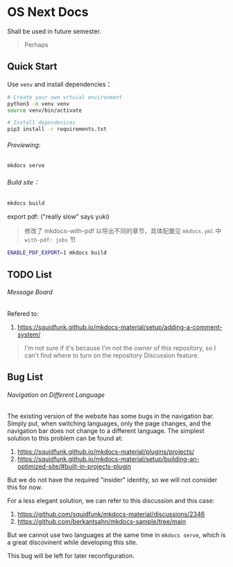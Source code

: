 # OS Next Docs

Shall be used in future semester.

> Perhaps

## Quick Start

Use `venv` and install dependencies：

```bash
# Create your own vrtuial environment
python3 -m venv venv
source venv/bin/activate

# Install dependenices
pip3 install -r requirements.txt
```

###### Previewing:

```bash
mkdocs serve
```

###### Build site：

```bash
mkdocs build
```

export pdf: ("really slow" says yuki)

> 修改了 mkdocs-with-pdf 以导出不同的章节，具体配置见 `mkdocs.yml` 中 `with-pdf: jobs` 节
```bash
ENABLE_PDF_EXPORT=1 mkdocs build
```

## TODO List

###### Message Board

Refered to:
1. https://squidfunk.github.io/mkdocs-material/setup/adding-a-comment-system/
> I'm not sure if it's because I'm not the owner of this repository, so I can't find where to turn on the repository Discussion feature.

## Bug List

###### Navigation on Different Language

The existing version of the website has some bugs in the navigation bar. Simply put, when switching languages, only the page changes, and the navigation bar does not change to a different language.
The simplest solution to this problem can be found at:
1. https://squidfunk.github.io/mkdocs-material/plugins/projects/ 
2. https://squidfunk.github.io/mkdocs-material/setup/building-an-optimized-site/#built-in-projects-plugin

But we do not have the required "insider" identity, so we will not consider this for now.

For a less elegant solution, we can refer to this discussion and this case:
1. https://github.com/squidfunk/mkdocs-material/discussions/2346
2. https://github.com/berkantsahn/mkdocs-sample/tree/main

But we cannot use two languages ​​at the same time in `mkdocs serve`, which is a great discovinent while developing this site.

This bug will be left for later reconfiguration.
